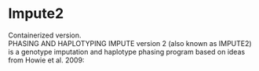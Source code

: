 # Impute2
Containerized version. <br/>
PHASING AND HAPLOTYPING
IMPUTE version 2 (also known as IMPUTE2) is a genotype imputation and haplotype phasing program based on ideas from Howie et al. 2009:
